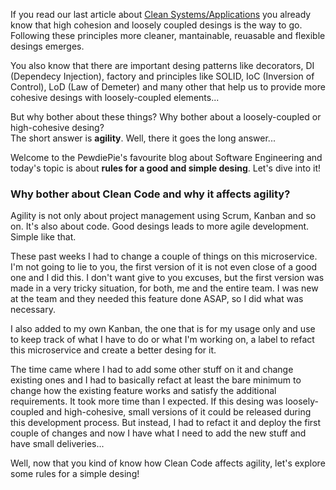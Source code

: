 <div style="text-align: left;">
    <p>
        If you read our last article about
        <a href="https://gabrielslima.github.io/blog/post.html?id=14" target="blank">Clean Systems/Applications</a>
        you already know that high cohesion and loosely coupled desings is the way to go. Following these principles
        more cleaner, mantainable, reuasable and flexible desings emerges.
    </p>
    <p>
        You also know that there are important desing patterns like decorators, DI (Dependecy Injection), factory and principles
        like SOLID, IoC (Inversion of Control), LoD (Law of Demeter) and many other that help us to provide more cohesive desings
        with loosely-coupled elements...
    </p>
    <p>
        But why bother about these things? Why bother about a loosely-coupled or high-cohesive desing?
        <br>
        The short answer is <strong>agility</strong>. Well, there it goes the long answer...
    </p>
    <p>
        Welcome to the PewdiePie's favourite blog about Software Engineering and 
        today's topic is about <strong>rules for a good and simple desing</strong>. Let's dive into it!
    </p>
    <h3>Why bother about Clean Code and why it affects agility?</h3>
    <p>
        Agility is not only about project management using Scrum, Kanban and so on. It's also about code.
        Good desings leads to more agile development. Simple like that.
    </p>
    <p>
        These past weeks I had to change a couple of things on this microservice. I'm not going to lie to you, the first version of it is not even close of a good one
        and I did this. I don't want give to you excuses, but the first version was made in a very tricky situation, for both, me and the entire team.
        I was new at the team and they needed this feature done ASAP, so I did what was necessary.
    </p>
    <p>
        I also added to my own Kanban, the one that is for my usage only and use to keep track of what I have to do or what I'm working on,
        a label to refact this microservice and create a better desing for it.
    </p>
    <p>
        The time came where I had to add some other stuff on it and change existing ones and I had to basically refact at least the bare minimum to change
        how the existing feature works and satisfy the additional requirements. It took more time than I expected. If this desing was loosely-coupled and high-cohesive,
        small versions of it could be released during this development process. But instead, I had to refact it and deploy the first couple of changes and
        now I have what I need to add the new stuff and have small deliveries...
    </p>
    <p>
        Well, now that you kind of know how Clean Code affects agility, let's explore some rules for a simple desing!
    </p>
</div>